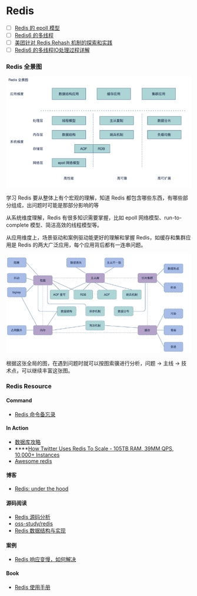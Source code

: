 # Redis

* [ ] [Redis 的 epoll 模型](https://xie.infoq.cn/article/628ae27da9ccb37d2900e8ef4)
* [ ] [Redis6 的多线程](https://xie.infoq.cn/article/91ab6a27e9bca957cab2d1819)
* [ ] [美团针对 Redis Rehash 机制的探索和实践](https://www.cnblogs.com/meituantech/p/9376472.html)
* [ ] [Redis6 的多线程IO处理过程详解](https://zhuanlan.zhihu.com/p/144805500)

### Redis 全景图

![](../../.gitbook/assets/image%20%2859%29.png)

学习 Redis 要从整体上有个宏观的理解，知道 Redis 都包含哪些东西，有哪些部分组成，出问题时可能是那部分影响的等

从系统维度理解，Redis 有很多知识需要掌握，比如 epoll 网络模型、run-to-complete 模型、简洁高效的线程模型等。

从应用维度上，场景驱动和案例驱动能更好的理解和掌握 Redis，如缓存和集群应用是 Redis 的两大广泛应用，每个应用背后都有一连串问题。

![](../../.gitbook/assets/image%20%2858%29.png)

根据这张全局的图，在遇到问题时就可以按图索骥进行分析，问题 -&gt; 主线 -&gt; 技术点，可以继续丰富这张图。

### Redis Resource

#### Command

* [Redis 命令备忘录](https://cheatography.com/tasjaevan/cheat-sheets/redis/)

#### In Action

* [数据库攻略](https://time.geekbang.org/column/article/10301)
* \*\*\*\*[How Twitter Uses Redis To Scale - 105TB RAM, 39MM QPS, 10,000+ Instances ](http://highscalability.com/blog/2014/9/8/how-twitter-uses-redis-to-scale-105tb-ram-39mm-qps-10000-ins.html)
* [Awesome redis](https://github.com/JamzyWang/awesome-redis)

#### 博客

* [Redis: under the hood](https://www.pauladamsmith.com/articles/redis-under-the-hood.html#redis-under-the-hood)

#### 源码阅读

* [Redis 源码分析](http://bbs.redis.cn/forum.php?mod=viewthread&tid=545)
* [oss-study/redis](https://github.com/oss-study/redis)
* [Redis 数据结构与实现](https://wingsxdu.com/post/database/redis/struct/#gsc.tab=0)

#### 案例

* [Redis 响应变慢，如何解决](https://time.geekbang.org/column/article/78984)

#### Book

* [Redis 使用手册](https://weread.qq.com/web/reader/75732070719551157574079)



